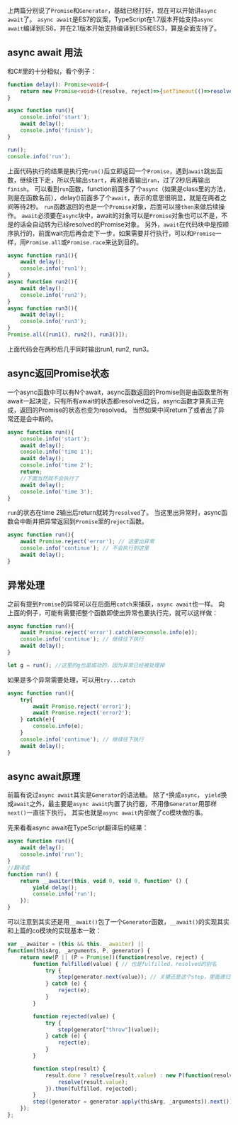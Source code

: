 上两篇分别说了`Promise`和`Generator`，基础已经打好，现在可以开始讲`async await`了。
`async await`是ES7的议案，TypeScript在1.7版本开始支持`async await`编译到ES6，并在2.1版本开始支持编译到ES5和ES3，算是全面支持了。

## **async await 用法**
和C#里的十分相似，看个例子：

```ts
function delay(): Promise<void>{
    return new Promise<void>((resolve, reject)=>{setTimeout(()=>resolve(), 2000)});
}

async function run(){
    console.info('start');
    await delay();
    console.info('finish');
}

run();
console.info('run');
```
上面代码执行的结果是执行完`run()`后立即返回一个`Promise`，遇到`await`跳出函数，继续往下走，所以先输出`start`，再紧接着输出`run`，过了2秒后再输出`finish`。
可以看到`run`函数，function前面多了个`async`（如果是class里的方法，则是在函数名前），delay()前面多了个`await`，表示的意思很明显，就是在两者之间等待2秒。
`run`函数返回的也是一个`Promise`对象，后面可以接`then`来做后续操作。
`await`必须要在`async`块中，await的对象可以是`Promise`对象也可以不是，不是的话会自动转为已经resolved的Promise对象。
另外，`await`在代码块中是按顺序执行的，前面wait完后再会走下一步，如果需要并行执行，可以和`Promise`一样，用`Promise.all`或`Promise.race`来达到目的。

```ts
async function run1(){
    await delay();
    console.info('run1');
}
async function run2(){
    await delay();
    console.info('run2');
}
async function run3(){
    await delay();
    console.info('run3');
}
Promise.all([run1(), run2(), run3()]);
```
上面代码会在两秒后几乎同时输出run1, run2, run3。

## **async返回Promise状态**
一个async函数中可以有N个await，async函数返回的Promise则是由函数里所有await一起决定，只有所有await的状态都resolved之后，async函数才算真正完成，返回的Promise的状态也变为resolved。
当然如果中间return了或者出了异常还是会中断的。

```ts
async function run(){
    console.info('start');
    await delay();
    console.info('time 1');
    await delay();
    console.info('time 2');
    return;
    //下面当然就不会执行了
    await delay();
    console.info('time 3');
}
```
`run`的状态在time 2输出后return就转为`resolved`了。
当这里出异常时，async函数会中断并把异常返回到`Promise`里的`reject`函数。

```ts
async function run(){
    await Promise.reject('error'); // 这里出异常
    console.info('continue'); // 不会执行到这里
    await delay();
}
```

## **异常处理**
之前有提到`Promise`的异常可以在后面用`catch`来捕获，`async await`也一样。
向上面的例子，可能有需要把整个函数即使出异常也要执行完，就可以这样做：

```ts
async function run(){
    await Promise.reject('error').catch(e=>console.info(e));
    console.info('continue'); // 继续往下执行
    await delay();
}

let g = run(); //这里的g也是成功的，因为异常已经被处理掉
```
如果是多个异常需要处理，可以用`try...catch`

```ts
async function run(){
    try{
        await Promise.reject('error1');
        await Promise.reject('error2');
    } catch(e){
        console.info(e);
    }
    console.info('continue'); // 继续往下执行
    await delay();
}
```

## **async await原理**
前篇有说过`async await`其实是`Generator`的语法糖。
除了`*`换成`async`， `yield`换成`await`之外，最主要是`async await`内置了执行器，不用像`Generator`用那样`next()`一直往下执行。
其实也就是`async await`内部做了co模块做的事。

先来看看async await在TypeScript翻译后的结果：

```ts
async function run(){
    await delay();
    console.info('run');
}
//翻译成
function run() {
    return __awaiter(this, void 0, void 0, function* () {
        yield delay();
        console.info('run');
    });
}
```
可以注意到其实还是用`__await()`包了一个`Generator`函数，`__await()`的实现其实和上篇的co模块的实现基本一致：

```ts
var __awaiter = (this && this.__awaiter) ||
function(thisArg, _arguments, P, generator) {
	return new(P || (P = Promise))(function(resolve, reject) {
		function fulfilled(value) { // 也是fulfilled，resolved的别名
			try {
				step(generator.next(value)); // 关键还是这个step，里面递归调用fulfilled
			} catch (e) {
				reject(e);
			}
		}

		function rejected(value) {
			try {
				step(generator["throw"](value));
			} catch (e) {
				reject(e);
			}
		}

		function step(result) {
			result.done ? resolve(result.value) : new P(function(resolve) {
				resolve(result.value);
			}).then(fulfilled, rejected);
		}
		step((generator = generator.apply(thisArg, _arguments)).next());
	});
};
```